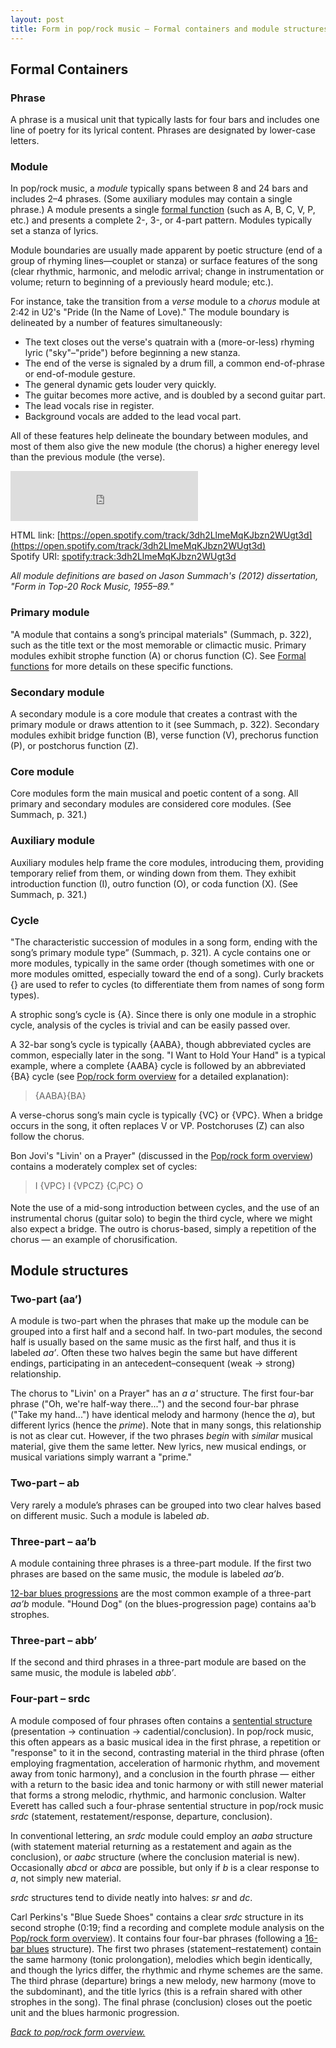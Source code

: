 ```yaml
---
layout: post
title: Form in pop/rock music – Formal containers and module structures
---
```


## Formal Containers

### Phrase

A phrase is a musical unit that typically lasts for four bars and includes one line of poetry for its lyrical content. Phrases are designated by lower-case letters.

### Module

In pop/rock music, a _module_ typically spans between 8 and 24 bars and includes 2–4 phrases. (Some auxiliary modules may contain a single phrase.) A module presents a single [formal function](popRockForm-functions.html) (such as A, B, C, V, P, etc.) and presents a complete 2-, 3-, or 4-part pattern. Modules typically set a stanza of lyrics.

Module boundaries are usually made apparent by poetic structure (end of a group of rhyming lines—couplet or stanza) or surface features of the song (clear rhythmic, harmonic, and melodic arrival; change in instrumentation or volume; return to beginning of a previously heard module; etc.).

For instance, take the transition from a _verse_ module to a _chorus_ module at 2:42 in U2's "Pride (In the Name of Love)." The module boundary is delineated by a number of features simultaneously:

- The text closes out the verse's quatrain with a (more-or-less) rhyming lyric ("sky"–"pride") before beginning a new stanza.
- The end of the verse is signaled by a drum fill, a common end-of-phrase or end-of-module gesture.
- The general dynamic gets louder very quickly.
- The guitar becomes more active, and is doubled by a second guitar part.
- The lead vocals rise in register.
- Background vocals are added to the lead vocal part.

All of these features help delineate the boundary between modules, and most of them also give the new module (the chorus) a higher eneregy level than the previous module (the verse).

<iframe src="https://embed.spotify.com/?uri=spotify%3Atrack%3A3dh2LlmeMqKJbzn2WUgt3d" width="300" height="80" frameborder="0" allowtransparency="true"></iframe>

HTML link: [https://open.spotify.com/track/3dh2LlmeMqKJbzn2WUgt3d](https://open.spotify.com/track/3dh2LlmeMqKJbzn2WUgt3d)  
Spotify URI: [spotify:track:3dh2LlmeMqKJbzn2WUgt3d](spotify:track:3dh2LlmeMqKJbzn2WUgt3d)

_All module definitions are based on Jason Summach's (2012) dissertation, "Form in Top-20 Rock Music, 1955–89."_

### Primary module

"A module that contains a song’s principal materials" (Summach, p. 322), such as the title text or the most memorable or climactic music. Primary modules exhibit strophe function (A) or chorus function (C). See [Formal functions](popRockForm-functions.html) for more details on these specific functions.

### Secondary module

A secondary module is a core module that creates a contrast with the primary module or draws attention to it (see Summach, p. 322). Secondary modules exhibit bridge function (B), verse function (V), prechorus function (P), or postchorus function (Z).

### Core module

Core modules form the main musical and poetic content of a song. All primary and secondary modules are considered core modules. (See Summach, p. 321.)

### Auxiliary module

Auxiliary modules help frame the core modules, introducing them, providing temporary relief from them, or winding down from them. They exhibit introduction function (I), outro function (O), or coda function (X). (See Summach, p. 321.)

### Cycle

"The characteristic succession of modules in a song form, ending with the song’s primary module type” (Summach, p. 321). A cycle contains one or more modules, typically in the same order (though sometimes with one or more modules omitted, especially toward the end of a song). Curly brackets {} are used to refer to cycles (to differentiate them from names of song form types).

A strophic song’s cycle is {A}. Since there is only one module in a strophic cycle, analysis of the cycles is trivial and can be easily passed over.

A 32-bar song’s cycle is typically {AABA}, though abbreviated cycles are common, especially later in the song. "I Want to Hold Your Hand" is a typical example, where a complete {AABA} cycle is followed by an abbreviated {BA} cycle (see [Pop/rock form overview](popRockForm.html) for a detailed explanation):

> {AABA}{BA}

A verse-chorus song’s main cycle is typically {VC} or {VPC}. When a bridge occurs in the song, it often replaces V or VP. Postchoruses (Z) can also follow the chorus.

Bon Jovi's "Livin' on a Prayer" (discussed in the [Pop/rock form overview](popRockForm.html)) contains a moderately complex set of cycles:

> I {VPC} I {VPCZ} {C<sub>i</sub>PC} O

Note the use of a mid-song introduction between cycles, and the use of an instrumental chorus (guitar solo) to begin the third cycle, where we might also expect a bridge. The outro is chorus-based, simply a repetition of the chorus ― an example of chorusification.

## Module structures

### Two-part (aa’)

A module is two-part when the phrases that make up the module can be grouped into a first half and a second half. In two-part modules, the second half is usually based on the same music as the first half, and thus it is labeled _aa’_. Often these two halves begin the same but have different endings, participating in an antecedent–consequent (weak → strong) relationship.

The chorus to "Livin' on a Prayer" has an _a a'_ structure. The first four-bar phrase ("Oh, we're half-way there...") and the second four-bar phrase ("Take my hand...") have identical melody and harmony (hence the _a_), but different lyrics (hence the _prime_). Note that in many songs, this relationship is not as clear cut. However, if the two phrases _begin_ with _similar_ musical material, give them the same letter. New lyrics, new musical endings, or musical variations simply warrant a "prime."

### Two-part – ab

Very rarely a module’s phrases can be grouped into two clear halves based on different music. Such a module is labeled _ab_.

### Three-part – aa’b

A module containing three phrases is a three-part module. If the first two phrases are based on the same music, the module is labeled _aa’b_.

[12-bar blues progressions](popRockHarmony-blues.html) are the most common example of a three-part _aa’b_ module. "Hound Dog" (on the blues-progression page) contains aa'b strophes.

### Three-part – abb’

If the second and third phrases in a three-part module are based on the same music, the module is labeled _abb’_.

### Four-part – srdc

A module composed of four phrases often contains a [sentential structure](sentence.html) (presentation → continuation → cadential/conclusion). In pop/rock music, this often appears as a basic musical idea in the first phrase, a repetition or "response" to it in the second, contrasting material in the third phrase (often employing fragmentation, acceleration of harmonic rhythm, and movement away from tonic harmony), and a conclusion in the fourth phrase ― either with a return to the basic idea and tonic harmony or with still newer material that forms a strong melodic, rhythmic, and harmonic conclusion. Walter Everett has called such a four-phrase sentential structure in pop/rock music _srdc_ (statement, restatement/response, departure, conclusion).

In conventional lettering, an _srdc_ module could employ an _aaba_ structure (with statement material returning as a restatement and again as the conclusion), or _aabc_ structure (where the conclusion material is new). Occasionally _abcd_ or _abca_ are possible, but only if _b_ is a clear response to _a_, not simply new material.

_srdc_ structures tend to divide neatly into halves: _sr_ and _dc_.

Carl Perkins's "Blue Suede Shoes" contains a clear _srdc_ structure in its second strophe (0:19; find a recording and complete module analysis on the [Pop/rock form overview](popRockForm.html)). It contains four four-bar phrases (following a [16-bar blues](popRockHarmony-blues.html) structure). The first two phrases (statement–restatement) contain the same harmony (tonic prolongation), melodies which begin identically, and though the lyrics differ, the rhythmic and rhyme schemes are the same. The third phrase (departure) brings a new melody, new harmony (move to the subdominant), and the title lyrics (this is a refrain shared with other strophes in the song). The final phrase (conclusion) closes out the poetic unit and the blues harmonic progression.

[_Back to pop/rock form overview._](popRockForm.html)
